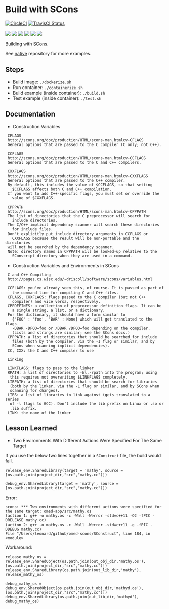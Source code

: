 # Build with SCons

[![CircleCI](https://circleci.com/gh/Praqma/native-example-scons.png?style=shield&circle-token=df3dc5f6efbc2a267f7805f05a5e91d2878be9fd)](https://circleci.com/gh/Praqma/native-example-scons)
[![TravisCI Status](https://travis-ci.org/Praqma/native-example-scons.svg?branch=master)](https://travis-ci.org/Praqma/native-example-scons)

![](https://img.shields.io/github/stars/praqma/native-example-scons.svg)
![](https://img.shields.io/github/forks/praqma/native-example-scons.svg)
![](https://img.shields.io/github/watchers/praqma/native-example-scons.svg)
![](https://img.shields.io/github/tag/praqma/native-example-scons.svg)
![](https://img.shields.io/github/release/praqma/native-example-scons.svg)
![](https://img.shields.io/github/issues/praqma/native-example-scons.svg)

Building with [SCons](http://scons.org/).

See [native](https://github.com/Praqma/native) repository for more examples.

## Steps

* Build image: `./dockerize.sh`
* Run container: `./containerize.sh`
* Build example (inside container): `./build.sh`
* Test example (inside container): `./test.sh`

## Documentation

* Construction Variables

```
 CFLAGS
 http://scons.org/doc/production/HTML/scons-man.htmlcv-CFLAGS
 General options that are passed to the C compiler (C only; not C++).

 CCFLAGS
 http://scons.org/doc/production/HTML/scons-man.htmlcv-CCFLAGS
 General options that are passed to the C and C++ compilers.

 CXXFLAGS
 http://scons.org/doc/production/HTML/scons-man.htmlcv-CXXFLAGS
 General options that are passed to the C++ compiler.
 By default, this includes the value of $CCFLAGS, so that setting
   $CCFLAGS affects both C and C++ compilation.
 If you want to add C++-specific flags, you must set or override the
   value of $CXXFLAGS.

 CPPPATH
 http://scons.org/doc/production/HTML/scons-man.htmlcv-CPPPATH
 The list of directories that the C preprocessor will search for
   include directories.
 The C/C++ implicit dependency scanner will search these directories
   for include files.
 Don't explicitly put include directory arguments in CCFLAGS or
   CXXFLAGS because the result will be non-portable and the directories
 will not be searched by the dependency scanner.
 Note: directory names in CPPPATH will be looked-up relative to the
   SConscript directory when they are used in a command.
```

* Construction Variables and Environments in SCons

```
 C and C++ Compiling
 http://pages.cs.wisc.edu/~driscoll/software/scons/variables.html

 CCFLAGS: you've already seen this, of course. It is passed as part of
   the command line for compiling C and C++ files.
 CFLAGS, CXXFLAGS: flags passed to the C compiler (but not C++
   compiler) and vice versa, respectively.
 CPPDEFINES: a collection of preprocessor definition flags. It can be
   a single string, a list, or a dictionary.
 For the dictionary, it should have a form similar to
   {'FOO' : 'foo', 'BAR' : None} which will get translated to the flags
   -DBAR -DFOO=foo or /DBAR /DFOO=foo depending on the compiler.
   (Lists and strings are similar; see the SCons docs.)
 CPPPATH: a list of directories that should be searched for include
   files (both by the compiler, via the -I flag or similar, and by
   SCons when scanning implicit dependencies).
 CC, CXX: the C and C++ compiler to use

 Linking

 LINKFLAGS: flags to pass to the linker
 RPATH: a list of directories to -Wl,-rpath into the program; using
  this requires not overwriting $LINKFLAGS completely.
 LIBPATH: a list of directories that should be search for libraries
  (both by the linker, via the -L flag or similar, and by SCons when
  scanning for changes).
 LIBS: a list of libraries to link against (gets translated to a series
  of -l flags to GCC). Don't include the lib prefix on Linux or .so or
  .lib suffix.
 LINK: the name of the linker
```

## Lesson Learned

* Two Environments With Different Actions Were Specified For The Same Target

If you use the below two lines together in a `SConstruct` file, the build would fail.

```
release_env.SharedLibrary(target = 'mathy', source = [os.path.join(project_dir,"src","mathy.cc")])

debug_env.SharedLibrary(target = 'mathy', source = [os.path.join(project_dir,"src","mathy.cc")])
```

Error:
```
scons: *** Two environments with different actions were specified for the same target: omed-app/src/mathy.os
(action 1: g++ -o mathy.os -c -Wall -Werror -std=c++11 -O2 -fPIC -DRELEASE mathy.cc)
(action 2: g++ -o mathy.os -c -Wall -Werror -std=c++11 -g -fPIC -DDEBUG mathy.cc)
File "/Users/leonard/github/omed-scons/SConstruct", line 184, in <module>
```

Workaround:
```
release_mathy_os = release_env.SharedObject(os.path.join(out_obj_dir,'mathy.os'), [os.path.join(project_dir,"src","mathy.cc")])
release_env.SharedLibrary(os.path.join(out_lib_dir,'mathy'), release_mathy_os)

debug_mathy_os = debug_env.SharedObject(os.path.join(out_obj_dir,'mathyd.os'), [os.path.join(project_dir,"src","mathy.cc")])
debug_env.SharedLibrary(os.path.join(out_lib_dir,'mathyd'), debug_mathy_os)
```
